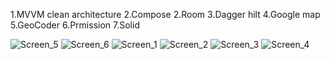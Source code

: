1.MVVM clean architecture
2.Compose
2.Room
3.Dagger hilt
4.Google map
5.GeoCoder
6.Prmission
7.Solid


![Screen_5](https://github.com/Rabindra-Mohanta/VarahaTaskByRabindra/assets/101214330/6818804c-4bec-4d27-b042-ebcbeb9234fe)
![Screen_6](https://github.com/Rabindra-Mohanta/VarahaTaskByRabindra/assets/101214330/be81c894-2d74-4c26-bb15-258b58ad5069)
![Screen_1](https://github.com/Rabindra-Mohanta/VarahaTaskByRabindra/assets/101214330/00aa1475-41aa-412e-b560-b0322a31e6f9)
![Screen_2](https://github.com/Rabindra-Mohanta/VarahaTaskByRabindra/assets/101214330/05a980e2-6077-446a-aa3c-0a69b596c942)
![Screen_3](https://github.com/Rabindra-Mohanta/VarahaTaskByRabindra/assets/101214330/24728d98-cff4-4db2-8fcb-fa4d870cc871)
![Screen_4](https://github.com/Rabindra-Mohanta/VarahaTaskByRabindra/assets/101214330/9d7f8bd6-fda8-4185-b364-1137c45eef35)
